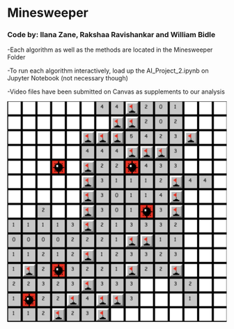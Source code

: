 # Minesweeper
### Code by: Ilana Zane, Rakshaa Ravishankar and William Bidle

-Each algorithm as well as the methods are located in the Minesweeper Folder

-To run each algorithm interactively, load up the AI_Project_2.ipynb on Jupyter Notebook (not necessary though)

-Video files have been submitted on Canvas as supplements to our analysis

![](https://github.com/ilanazane/AI-Minesweeper/blob/master/Minesweeper/MS.png)

